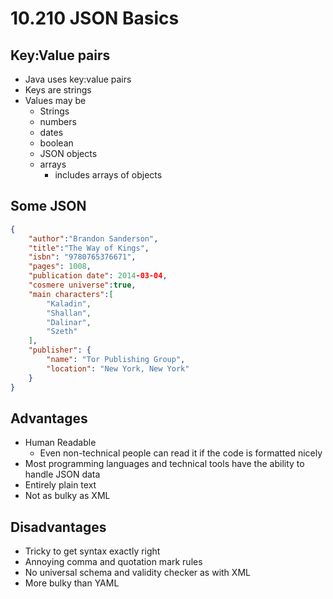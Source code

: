 # 10.210 JSON Basics

## Key:Value pairs

- Java uses key:value pairs
- Keys are strings
- Values may be
  - Strings
  - numbers
  - dates
  - boolean
  - JSON objects
  - arrays
    - includes arrays of objects

## Some JSON

```json
{
    "author":"Brandon Sanderson",
    "title":"The Way of Kings",
    "isbn": "9780765376671",
    "pages": 1008,
    "publication date": 2014-03-04,
    "cosmere universe":true,
    "main characters":[
        "Kaladin",
        "Shallan",
        "Dalinar",
        "Szeth"
    ],
    "publisher": {
        "name": "Tor Publishing Group",
        "location": "New York, New York"
    }
}
```

## Advantages

- Human Readable
  - Even non-technical people can read it if the code is formatted nicely
- Most programming languages and technical tools have the ability to handle JSON data
- Entirely plain text
- Not as bulky as XML

## Disadvantages

- Tricky to get syntax exactly right
- Annoying comma and quotation mark rules
- No universal schema and validity checker as with XML
- More bulky than YAML
